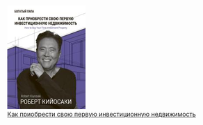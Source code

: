 ![](Как%20приобрести%20свою%20первую%20инвестиционную%20недвижимость.jpg)  
[Как приобрести свою первую инвестиционную недвижимость](Как%20приобрести%20свою%20первую%20инвестиционную%20недвижимость.md)

